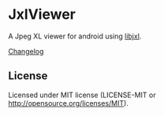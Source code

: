 # JxlViewer
A Jpeg XL viewer for android using [libjxl](https://github.com/libjxl/libjxl).

[Changelog](app/CHANGELOG.md)

## License
Licensed under MIT license (LICENSE-MIT or http://opensource.org/licenses/MIT).